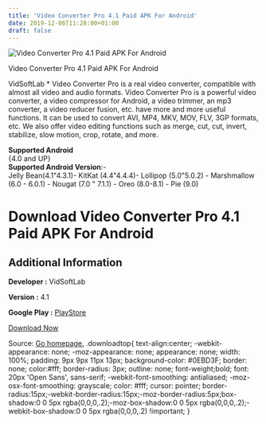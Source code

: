 ```yaml
---
title: 'Video Converter Pro 4.1 Paid APK For Android'
date: 2019-12-06T11:28:00+01:00
draft: false
---
```


![Video Converter Pro 4.1 Paid APK For Android](https://i1.wp.com/apkhome.net/wp-content/uploads/2019/12/Video-Converter-Pro-4.1-Paid.png "Video Converter Pro 4.1 Paid APK For Android")

  

Video Converter Pro 4.1 Paid APK For Android

VidSoftLab \* Video Converter Pro is a real video converter, compatible with almost all video and audio formats. Video Converter Pro is a powerful video converter, a video compressor for Android, a video trimmer, an mp3 converter, a video reducer fusion, etc. have more and more useful functions. It can be used to convert AVI, MP4, MKV, MOV, FLV, 3GP formats, etc. We also offer video editing functions such as merge, cut, cut, invert, stabilize, slow motion, crop, rotate, and more.

**Supported Android**  
{4.0 and UP}  
**Supported Android Version**:-  
Jelly Bean(4.1"4.3.1)- KitKat (4.4"4.4.4)- Lollipop (5.0"5.0.2) - Marshmallow (6.0 - 6.0.1) - Nougat (7.0 " 7.1.1) - Oreo (8.0-8.1) - Pie (9.0)

Download Video Converter Pro 4.1 Paid APK For Android
=====================================================

Additional Information
----------------------

**Developer :** VidSoftLab

**Version :** 4.1

**Google Play :** [PlayStore](https://play.google.com/store/apps/details?id=jaineel.videoconvertor.pro)

  

[Download Now](https://store4app.co/post/video-converter-pro-4-1-paid-apk-for-android_1575213644)

  
Source: [Go homepage.](https://store4app.co/post/video-converter-pro-4-1-paid-apk-for-android_1575213644) .downloadtop{ text-align:center; -webkit-appearance: none; -moz-appearance: none; appearance: none; width: 100%; padding: 9px 9px 11px 13px; background-color: #0EBD3F; border: none; color:#fff; border-radius: 3px; outline: none; font-weight;bold; font: 20px 'Open Sans', sans-serif; -webkit-font-smoothing: antialiased; -moz-osx-font-smoothing: grayscale; color: #fff; cursor: pointer; border-radius:15px;-webkit-border-radius:15px;-moz-border-radius:5px;box-shadow:0 0 5px rgba(0,0,0,.2);-moz-box-shadow:0 0 5px rgba(0,0,0,.2);-webkit-box-shadow:0 0 5px rgba(0,0,0,.2) !important; }